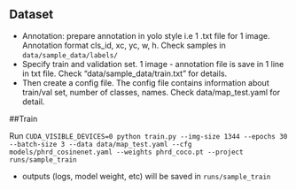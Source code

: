 

## Dataset 

- Annotation: prepare annotation in  yolo style i.e 1 .txt file for 1 image. Annotation format cls_id, xc, yc, w, h. Check samples in `data/sample_data/labels/`
- Specify train and validation set. 1 image - annotation file is save in 1 line in txt file. Check “data/sample_data/train.txt” for details.
- Then create a config file. The config file contains information about train/val set, number of classes, names. Check data/map_test.yaml for detail.

##Train

Run `CUDA_VISIBLE_DEVICES=0 python train.py --img-size 1344 --epochs 30 --batch-size 3 --data data/map_test.yaml --cfg models/phrd_cosinenet.yaml --weights phrd_coco.pt --project runs/sample_train`
 - outputs (logs, model weight, etc) will be saved in `runs/sample_train`
